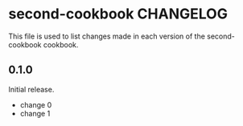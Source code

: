 # second-cookbook CHANGELOG

This file is used to list changes made in each version of the second-cookbook cookbook.

## 0.1.0

Initial release.

- change 0
- change 1
